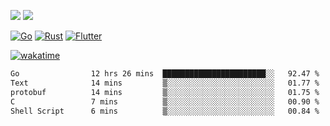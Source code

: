 [![](https://img.shields.io/badge/Windows_11-Pro-292e33?style=flat-square&logo=windows&logoColor=ffffff)](https://www.microsoft.com/en-us/windows/)
[![](https://img.shields.io/badge/macOS-Sequoia-292e33?style=flat-square&logo=apple&logoColor=ffffff)](https://www.apple.com/macbook-pro/) 

[![Go](https://img.shields.io/badge/-Go-DEA584?style=flat&logo=go&logoColor=000000)](https://golang.org/)
[![Rust](https://img.shields.io/badge/-Rust-DEA584?style=flat&logo=rust&logoColor=000000)](https://www.rust-lang.org)
[![Flutter](https://img.shields.io/badge/-Flutter-DEA584?style=flat&logo=flutter&logoColor=000000)](https://flutter.dev/)

[![wakatime](https://wakatime.com/badge/user/9bb0c784-91ca-4b5c-8e9c-b13ece0f7b09.svg)](https://wakatime.com/@9bb0c784-91ca-4b5c-8e9c-b13ece0f7b09)


<!--START_SECTION:waka-->

```txt
Go                12 hrs 26 mins  ███████████████████████░░   92.47 %
Text              14 mins         ▒░░░░░░░░░░░░░░░░░░░░░░░░   01.77 %
protobuf          14 mins         ▒░░░░░░░░░░░░░░░░░░░░░░░░   01.75 %
C                 7 mins          ▒░░░░░░░░░░░░░░░░░░░░░░░░   00.90 %
Shell Script      6 mins          ▒░░░░░░░░░░░░░░░░░░░░░░░░   00.84 %
```

<!--END_SECTION:waka-->
